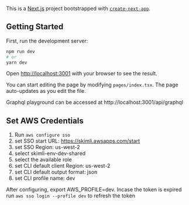 This is a [Next.js](https://nextjs.org/) project bootstrapped with [`create-next-app`](https://github.com/vercel/next.js/tree/canary/packages/create-next-app).

## Getting Started

First, run the development server:

```bash
npm run dev
# or
yarn dev
```

Open [http://localhost:3001](http://localhost:3001) with your browser to see the result.

You can start editing the page by modifying `pages/index.tsx`. The page auto-updates as you edit the file.

Graphql playground can be accessed at http://localhost:3001/api/graphql

## Set AWS Credentials

1. Run `aws configure sso`
2. set SSO start URL: https://skimli.awsapps.com/start
3. set SSO Region: us-west-2
4. select skimli-env-dev-shared
5. select the available role
6. set CLI default client Region: us-west-2
7. set CLI default output format: json
8. set CLI profile name: dev

After configuring, export AWS_PROFILE=dev. Incase the token is expired run `aws sso login --profile dev` to refresh the token
